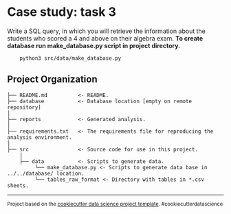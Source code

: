 Case study: task 3
==============================

Write a SQL query, in which you will retrieve the information about the students who scored a 4 and above on their algebra exam.
**To create database run make_database.py script in project directory.**

        python3 src/data/make_database.py

Project Organization
------------

    ├── README.md          <- README.
    ├── database           <- Database location [empty on remote repository]
    │
    ├── reports            <- Generated analysis.
    │
    ├── requirements.txt   <- The requirements file for reproducing the analysis environment.
    │
    ├── src                <- Source code for use in this project.
        │
        ├── data           <- Scripts to generate data.
             └── make_database.py <- Scripts to generate data base in ../../database/ location.
             └── tables_raw_format <- Directory with tables in *.csv sheets.


--------

<p><small>Project based on the <a target="_blank" href="https://drivendata.github.io/cookiecutter-data-science/">cookiecutter data science project template</a>. #cookiecutterdatascience</small></p>
